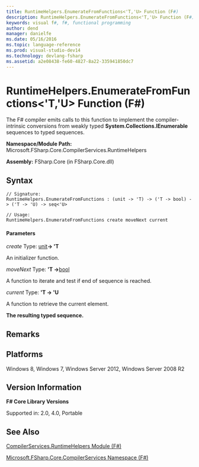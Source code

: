 ```yaml
---
title: RuntimeHelpers.EnumerateFromFunctions<'T,'U> Function (F#)
description: RuntimeHelpers.EnumerateFromFunctions<'T,'U> Function (F#)
keywords: visual f#, f#, functional programming
author: dend
manager: danielfe
ms.date: 05/16/2016
ms.topic: language-reference
ms.prod: visual-studio-dev14
ms.technology: devlang-fsharp
ms.assetid: a2e08438-fe60-4827-8a22-335941850dc7 
---
```


# RuntimeHelpers.EnumerateFromFunctions<'T,'U> Function (F#)

The F# compiler emits calls to this function to implement the compiler-intrinsic conversions from weakly typed **System.Collections.IEnumerable** sequences to typed sequences.

**Namespace/Module Path:** Microsoft.FSharp.Core.CompilerServices.RuntimeHelpers

**Assembly:** FSharp.Core (in FSharp.Core.dll)


## Syntax

```
// Signature:
RuntimeHelpers.EnumerateFromFunctions : (unit -> 'T) -> ('T -> bool) -> ('T -> 'U) -> seq<'U>

// Usage:
RuntimeHelpers.EnumerateFromFunctions create moveNext current
```

#### Parameters
*create*
Type: [unit](https://msdn.microsoft.com/library/00b837c2-6c8a-483a-87d3-0479c64037a7)**-&gt; 'T**


An initializer function.


*moveNext*
Type: **'T -&gt;**[bool](https://msdn.microsoft.com/library/89c0cf9c-49ce-4207-a3be-555851a67dd5)


A function to iterate and test if end of sequence is reached.


*current*
Type: **'T -&gt; 'U**


A function to retrieve the current element.



**The resulting typed sequence.**
## Remarks

## Platforms
Windows 8, Windows 7, Windows Server 2012, Windows Server 2008 R2


## Version Information
**F# Core Library Versions**

Supported in: 2.0, 4.0, Portable




## See Also
[CompilerServices.RuntimeHelpers Module &#40;F&#35;&#41;](CompilerServices.RuntimeHelpers-Module-%5BFSharp%5D.md)

[Microsoft.FSharp.Core.CompilerServices Namespace &#40;F&#35;&#41;](Microsoft.FSharp.Core.CompilerServices-Namespace-%5BFSharp%5D.md)

